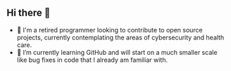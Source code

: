## Hi there 👋

- 🤔 I'm a retired programmer looking to contribute to open source projects, currently contemplating the areas of cybersecurity and health care.
- 🌱 I’m currently learning GitHub and will start on a much smaller scale like bug fixes in code that I already am familiar with.

<!--
**wkoegler/wkoegler** is a ✨ _special_ ✨ repository because its `README.md` (this file) appears on your GitHub profile.

Here are some ideas to get you started:

- 🔭 I’m currently working on ...
- 👯 I’m looking to collaborate on ...
- 🤔 I’m looking for help with ...
- 💬 Ask me about ...
- 📫 How to reach me: ...
- 😄 Pronouns: ...
- ⚡ Fun fact: ...
-->
